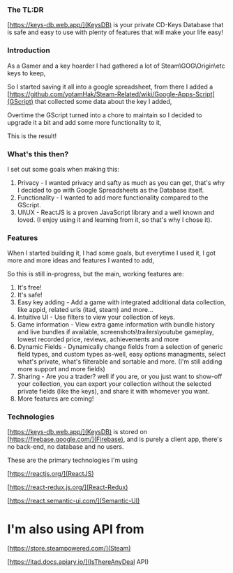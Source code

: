 ### The TL:DR
[https://keys-db.web.app/](KeysDB) is your private CD-Keys Database that is safe and easy to use with plenty of features that will make your life easy!

### Introduction

As a Gamer and a key hoarder I had gathered a lot of Steam\GOG\Origin\etc keys to keep,

So I started saving it all into a google spreadsheet, from there I added a [https://github.com/yotamHak/Steam-Related/wiki/Google-Apps-Script](GScript) that collected some data about the key I added,

Overtime the GScript turned into a chore to maintain so I decided to upgrade it a bit and add some more functionality to it,

This is the result!

### What's this then?

I set out some goals when making this:
1. Privacy - I wanted privacy and safty as much as you can get, that's why I decided to go with Google Spreadsheets as the Database itself.
2. Functionality - I wanted to add more functionality compared to the GScript.
3. UI\UX - ReactJS is a proven JavaScript library and a well known and loved. (I enjoy using it and learning from it, so that's why I chose it).

### Features

When I started building it, I had some goals, but everytime I used it, I got more and more ideas and features I wanted to add,

So this is still in-progress, but the main, working features are:
1. It's free!
2. It's safe!
3. Easy key adding - Add a game with integrated additional data collection, like appid, related urls (itad, steam) and more...
4. Intuitive UI - Use filters to view your collection of keys.
5. Game information - View extra game information with bundle history and live bundles if available, screenshots\trailers\youtube gameplay, lowest recorded price, reviews, achievements and more
6. Dynamic Fields - Dynamically change fields from a selection of generic field types, and custom types as-well, easy options managments, select what's private, what's filterable and sortable and more. (I'm still adding more support and more fields)
7. Sharing - Are you a trader? well if you are, or you just want to show-off your collection, you can export your collection without the selected private fields (like the keys), and share it with whomever you want.
8. More features are coming!

### Technologies

[https://keys-db.web.app/](KeysDB) is stored on [https://firebase.google.com/](Firebase), and is purely a client app, there's no back-end, no database and no users.

These are the primary technologies I'm using

[https://reactjs.org/](ReactJS)

[https://react-redux.js.org/](React-Redux)

[https://react.semantic-ui.com/](Semantic-UI)

# I'm also using API from

[https://store.steampowered.com/](Steam)

[https://itad.docs.apiary.io/](IsThereAnyDeal API)